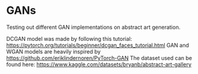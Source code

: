 # GANs
Testing out different GAN implementations on abstract art generation.

DCGAN model was made by following this tutorial: https://pytorch.org/tutorials/beginner/dcgan_faces_tutorial.html 
GAN and WGAN models are heavily inspired by https://github.com/eriklindernoren/PyTorch-GAN 
The dataset used can be found here: https://www.kaggle.com/datasets/bryanb/abstract-art-gallery
